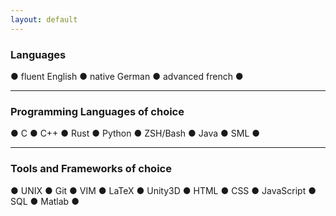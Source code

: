 ```yaml
---
layout: default
---
```


<div class="skill-paragraph">
    <div class="skill">
        <h3 style="padding-top: 0px;">Languages</h3>
        <div class="skill-list">
            ●  fluent English
            ●  native German
            ●  advanced french
            ●
        </div>
    </div>
</div>

---

<div class="skill-paragraph">
    <div class="skill">
        <h3 style="padding-top: 0px;">Programming Languages of choice</h3>
        <div class="skill-list">
            ●  C
            ●  C++
            ●  Rust
            ●  Python
            ●  ZSH/Bash
            ●  Java
            ●  SML
            ●
        </div>
    </div>
</div>

---

<div class="skill-paragraph">
    <div class="skill">
        <h3 style="padding-top: 0px;">Tools and Frameworks of choice</h3>
        <div class="skill-list">
            ●  UNIX
            ●  Git
            ●  VIM
            ●  LaTeX
            ●  Unity3D
            ●  HTML
            ●  CSS
            ●  JavaScript
            ●  SQL
            ●  Matlab
            ●
        </div>
    </div>
</div>